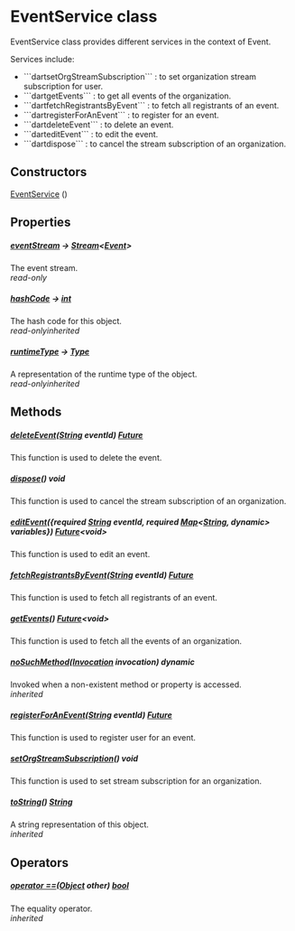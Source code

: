 


# EventService class









<p>EventService class provides different services in the context of Event.</p>
<p>Services include:</p>
<ul>
<li>```dartsetOrgStreamSubscription``` : to set organization stream subscription for user.</li>
<li>```dartgetEvents``` : to get all events of the organization.</li>
<li>```dartfetchRegistrantsByEvent``` : to fetch all registrants of an event.</li>
<li>```dartregisterForAnEvent``` : to register for an event.</li>
<li>```dartdeleteEvent``` : to delete an event.</li>
<li>```darteditEvent``` : to edit the event.</li>
<li>```dartdispose``` : to cancel the stream subscription of an organization.</li>
</ul>




## Constructors

[EventService](../services_event_service/EventService/EventService.md) ()

   


## Properties

##### [eventStream](../services_event_service/EventService/eventStream.md) &#8594; [Stream](https://api.flutter.dev/flutter/dart-async/Stream-class.html)&lt;[Event](../models_events_event_model/Event-class.md)>



The event stream.  
_<span class="feature">read-only</span>_



##### [hashCode](https://api.flutter.dev/flutter/dart-core/Object/hashCode.html) &#8594; [int](https://api.flutter.dev/flutter/dart-core/int-class.html)



The hash code for this object.  
_<span class="feature">read-only</span><span class="feature">inherited</span>_



##### [runtimeType](https://api.flutter.dev/flutter/dart-core/Object/runtimeType.html) &#8594; [Type](https://api.flutter.dev/flutter/dart-core/Type-class.html)



A representation of the runtime type of the object.  
_<span class="feature">read-only</span><span class="feature">inherited</span>_





## Methods

##### [deleteEvent](../services_event_service/EventService/deleteEvent.md)([String](https://api.flutter.dev/flutter/dart-core/String-class.html) eventId) [Future](https://api.flutter.dev/flutter/dart-async/Future-class.html)



This function is used to delete the event.  




##### [dispose](../services_event_service/EventService/dispose.md)() void



This function is used to cancel the stream subscription of an organization.  




##### [editEvent](../services_event_service/EventService/editEvent.md)(\{required [String](https://api.flutter.dev/flutter/dart-core/String-class.html) eventId, required [Map](https://api.flutter.dev/flutter/dart-core/Map-class.html)&lt;[String](https://api.flutter.dev/flutter/dart-core/String-class.html), dynamic> variables\}) [Future](https://api.flutter.dev/flutter/dart-async/Future-class.html)&lt;void>



This function is used to edit an event.  




##### [fetchRegistrantsByEvent](../services_event_service/EventService/fetchRegistrantsByEvent.md)([String](https://api.flutter.dev/flutter/dart-core/String-class.html) eventId) [Future](https://api.flutter.dev/flutter/dart-async/Future-class.html)



This function is used to fetch all registrants of an event.  




##### [getEvents](../services_event_service/EventService/getEvents.md)() [Future](https://api.flutter.dev/flutter/dart-async/Future-class.html)&lt;void>



This function is used to fetch all the events of an organization.  




##### [noSuchMethod](https://api.flutter.dev/flutter/dart-core/Object/noSuchMethod.html)([Invocation](https://api.flutter.dev/flutter/dart-core/Invocation-class.html) invocation) dynamic



Invoked when a non-existent method or property is accessed.  
_<span class="feature">inherited</span>_



##### [registerForAnEvent](../services_event_service/EventService/registerForAnEvent.md)([String](https://api.flutter.dev/flutter/dart-core/String-class.html) eventId) [Future](https://api.flutter.dev/flutter/dart-async/Future-class.html)



This function is used to register user for an event.  




##### [setOrgStreamSubscription](../services_event_service/EventService/setOrgStreamSubscription.md)() void



This function is used to set stream subscription for an organization.  




##### [toString](https://api.flutter.dev/flutter/dart-core/Object/toString.html)() [String](https://api.flutter.dev/flutter/dart-core/String-class.html)



A string representation of this object.  
_<span class="feature">inherited</span>_





## Operators

##### [operator ==](https://api.flutter.dev/flutter/dart-core/Object/operator_equals.html)([Object](https://api.flutter.dev/flutter/dart-core/Object-class.html) other) [bool](https://api.flutter.dev/flutter/dart-core/bool-class.html)



The equality operator.  
_<span class="feature">inherited</span>_















